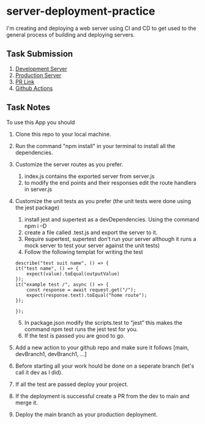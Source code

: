 # server-deployment-practice

I'm creating and deploying a web server using CI and CD to get used to the general process of building and deploying servers.

## Task Submission

1. [Development Server](https://karamalqinne-server-deploy-dev.herokuapp.com/)
2. [Production Server](https://karamalqinn-server-deploy-prod.herokuapp.com/)
3. [PR Link](https://github.com/karamalqinneh/server-deployment-practice/pull/3)
4. [Github Actions](https://github.com/karamalqinneh/server-deployment-practice/actions/workflows/node.js.yml)

## Task Notes

To use this App you should

1. Clone this repo to your local machine.
2. Run the command "npm install" in your terminal to install all the dependencies.
3. Customize the server routes as you prefer.
   1. index.js contains the exported server from server.js
   2. to modify the end points and their responses edit the route handlers in server.js
4. Customize the unit tests as you prefer (the unit tests were done using the jest package)

   1. install jest and supertest as a devDependencies. Using the command npm i –D <packagename>
   2. create a file called <servername>.test.js and export the server to it.
   3. Require supertest, supertest don’t run your server although it runs a mock server to test your server against the unit tests)
   4. Follow the following templat for writing the test

   ```
   describe("test suit name", () => {
   it("test name", () => {
       expect(value).toEqual(outputValue)
   });
   it("example test /", async () => {
       const response = await request.get("/");
       expect(response.text).toEqual("home route");
   });

   });

   ```

   5. In package.json modify the scripts.test to “jest” this makes the command npm test runs the jest test for you.
   6. If the test is passed you are good to go.

5. Add a new action to your github repo and make sure it follows [main, devBranch1, devBranch1, ...]
6. Before starting all your work hould be done on a seperate branch (let's call it dev as I did).
7. If all the test are passed deploy your project.
8. If the deployment is successful create a PR from the dev to main and merge it.
9. Deploy the main branch as your production deployment.
